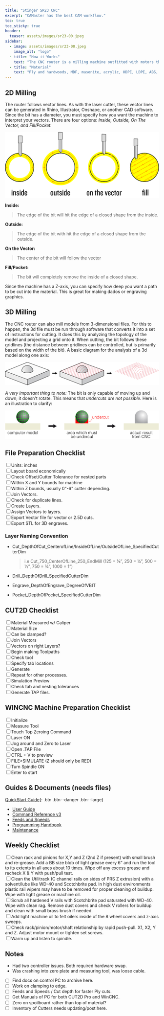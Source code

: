 ```yaml
---
title: "Stinger SR23 CNC"
excerpt: "CAMaster has the best CAM workflow."
toc: true
toc_sticky: true
header:
  teaser: assets/images/sr23-00.jpeg
sidebar:
  - image: assets/images/sr23-00.jpeg
    image_alt: "logo"
  - title: "How it Works"
    text: "The CNC router is a milling machine outfitted with motors that precisely control each axis (CNC stands for Computer Numerical Control). It is a subtractive process which uses a moving spinning bit or cutter to cut through material. The bits of the router can be switched out; we have a range of bits. Material can be cut along two or three dimensions."
  - title: "Material"
    text: "Ply and hardwoods, MDF, masonite, acrylic, HDPE, LDPE, ABS, and foam (various densities)."
---
```


## 2D Milling
The router follows vector lines. As with the laser cutter, these vector lines can be generated in Rhino, Illustrator, Onshape, or another CAD software. Since the bit has a diameter, you must specify how you want the machine to interpret your vectors. There are four options: *Inside, Outside, On The Vector, and Fill/Pocket.*

![Shop Scheduler](/assets/images/cnc-01.jpg)

**Inside:**
>The edge of the bit will hit the edge of a closed shape from the inside.

**Outside:**
>The edge of the bit with hit the edge of a closed shape from the outside.

**On the Vector:**
>The center of the bit will follow the vector

**Fill/Pocket:**
>The bit will completely remove the inside of a closed shape.

Since the machine has a Z-axis, you can specify how deep you want a path to be cut into the material. This is great for making dados or engraving graphics.

## 3D Milling

The CNC router can also mill models from 3-dimensional files. For this to happen, the 3d file must be run through software that converts it into a set of instructions for cutting. It does this by analyzing the topology of the model and projecting a grid onto it. When cutting, the bit follows these gridlines (the distance between gridlines can be controlled, but is primarily based on the width of the bit). A basic diagram for the analysis of a 3d model along one axis:

![Shop Scheduler](/assets/images/cnc-02.jpg)

*A very important thing to note:* The bit is only capable of moving up and down; it doesn't rotate. This means that *undercuts are not possible*. Here is an illustration to clarify:

![Shop Scheduler](/assets/images/cnc-03.jpg)

## File Preparation Checklist

 <input type="checkbox" name="0" value="0">Units: inches<br>
 <input type="checkbox" name="0" value="0">Layout board economically<br>
 <input type="checkbox" name="0" value="0">Check Offset/Cutter Tolerance for nested parts<br>
 <input type="checkbox" name="0" value="0">Within X and Y bounds for machine<br>
 <input type="checkbox" name="0" value="0">Within Z bounds, usually 0"-6" cutter depending.<br>
 <input type="checkbox" name="0" value="0">Join Vectors.<br>
 <input type="checkbox" name="0" value="0">Check for duplicate lines.<br>
 <input type="checkbox" name="0" value="0">Create Layers.<br>
 <input type="checkbox" name="0" value="0">Assign Vectors to layers.<br>
 <input type="checkbox" name="0" value="0">Export Vector file for vector or 2.5D cuts.<br>
 <input type="checkbox" name="0" value="0">Export STL for 3D engraves.<br>


### Layer Naming Convention

- Cut_DepthOfCut_CenterofLine/InsideOfLine/OutsideOfLine_SpecifiedCutterDim
    >i.e Cut_750_CenterOfLine_250_EndMill (125 = ⅛”, 250 = ¼”, 500 = ½”, 750 = ¾”, 1000 = 1”)

- Drill_DepthOfDrill_SpecifiedCutterDim
- Engrave_DepthOfEngrave_DegreeOfVBIT
- Pocket_DepthOfPocket_SpecifiedCutterDim

## CUT2D Checklist

<input type="checkbox" name="0" value="0">Material Measured w/ Caliper<br>
<input type="checkbox" name="0" value="0">Material Size<br>
<input type="checkbox" name="0" value="0">Can be clamped?<br>
<input type="checkbox" name="0" value="0">Join Vectors<br>
<input type="checkbox" name="0" value="0">Vectors on right Layers?<br>
<input type="checkbox" name="0" value="0">Begin making Toolpaths<br>
<input type="checkbox" name="0" value="0">Check tool<br>
<input type="checkbox" name="0" value="0">Specify tab locations<br>
<input type="checkbox" name="0" value="0">Generate<br>
<input type="checkbox" name="0" value="0">Repeat for other processes.<br>
<input type="checkbox" name="0" value="0">Simulation Preview<br>
<input type="checkbox" name="0" value="0">Check tab and nesting tolerances<br>
<input type="checkbox" name="0" value="0">Generate TAP files.<br>

## WINCNC Machine Preparation Checklist

<input type="checkbox" name="0" value="0">Initialize<br>
<input type="checkbox" name="0" value="0">Measure Tool<br>
<input type="checkbox" name="0" value="0">Touch Top Zeroing Command<br>
<input type="checkbox" name="0" value="0">Laser ON<br>
<input type="checkbox" name="0" value="0">Jog around and Zero to Laser<br>
<input type="checkbox" name="0" value="0">Open .TAP File<br>
<input type="checkbox" name="0" value="0">CTRL + V to preview<br>
<input type="checkbox" name="0" value="0">FILE>SIMULATE (Z should only be RED)<br>
<input type="checkbox" name="0" value="0">Turn Spindle ON<br>
<input type="checkbox" name="0" value="0">Enter to start<br>

## Guides & Documents (needs files)

[QuickStart Guide](/#){: .btn .btn--danger .btn--large}

- [User Guide](/#)
- [Command Reference v3](/#)
- [Feeds and Speeds](/#)
- [Programming Handbook](/#)
- [Maintenance](/#)


## Weekly Checklist

  <input type="checkbox" name="0" value="0">Clean rack and pinions for X,Y and Z (2nd Z if present) with small brush and re-grease. Add a BB size blob of light grease every 6” and run the tool to its extents in all axes about 10 times. Wipe off any excess grease and recheck X & Y with push/pull test.<br>
  <input type="checkbox" name="0" value="0">Clean the Utilitrack (C channel rails on sides of PRS Z extrusion) with a solvent/lube like WD-40 and Scotchbrite pad. In high dust environments plastic rail wipers may have to be removed for proper cleaning of buildup. Wipe with light grease or machine oil.<br>
  <input type="checkbox" name="0" value="0">Scrub all hardened V rails with Scotchbrite pad saturated with WD-40. Wipe with clean rag. Remove dust covers and check V rollers for buildup and clean with small brass brush if needed.<br>
  <input type="checkbox" name="0" value="0">Add light machine oil to felt oilers inside of the 8 wheel covers and z-axis sweeps.<br>
  <input type="checkbox" name="0" value="0">Check rack/pinion/motor/shaft relationship by rapid push-pull. X1, X2, Y and Z. Adjust motor mount or tighten set screws.<br>
  <input type="checkbox" name="0" value="0">Warm up and listen to spindle.<br>

## Notes
- Had two controller issues. Both required hardware swap.
- Was crashing into zero plate and measuring tool, was loose cable.

- [ ] Find docs on control PC to archive here.
- [ ] Work on clamping to edge.
- [ ] Feeds and Speeds / Cut depth for faster Ply cuts.
- [ ] Get Manuals of PC for both CUT2D Pro and WinCNC.
- [ ] Zero on spoilboard rather than top of material?
- [ ] Inventory of Cutters needs updating/post here.

